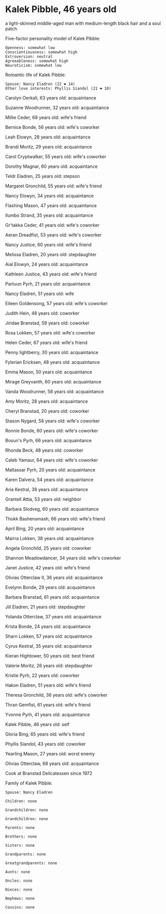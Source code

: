 # Kalek Pibble, 46 years old
a light-skinned middle-aged man with medium-length black hair and a soul patch

Five-factor personality model of Kalek Pibble:

	Openness: somewhat low
	Conscientiousness: somewhat high
	Extroversion: neutral
	Agreeableness: somewhat high
	Neuroticism: somewhat low


Romantic life of Kalek Pibble:

	Spouse: Nancy Eladren (22 ❤ 14)
	Other love interests: Phyllis Siandol (21 ❤ 10)

Carolyn Oerkali, 63 years old: acquaintance

Suzanne Woodrunner, 32 years old: acquaintance

Millie Ceder, 68 years old: wife's friend

Bernice Bonde, 56 years old: wife's coworker

Leah Elowyn, 28 years old: acquaintance

Brandi Moritz, 29 years old: acquaintance

Carol Cryptwalker, 55 years old: wife's coworker

Dorothy Magnar, 60 years old: acquaintance

Teldr Eladren, 25 years old: stepson

Margaret Gronchild, 55 years old: wife's friend

Nancy Elowyn, 34 years old: acquaintance

Flashing Mason, 47 years old: acquaintance

Ilumbo Strand, 35 years old: acquaintance

Gr'takka Ceder, 41 years old: wife's coworker

Aeran Dreadfist, 53 years old: wife's coworker

Nancy Justice, 60 years old: wife's friend

Melissa Eladren, 20 years old: stepdaughter

Aial Elowyn, 24 years old: acquaintance

Kathleen Justice, 43 years old: wife's friend

Partuun Pyrh, 21 years old: acquaintance

Nancy Eladren, 51 years old: wife

Eileen Goldensong, 57 years old: wife's coworker

Judith Hein, 48 years old: coworker

Jiridae Branstad, 59 years old: coworker

Rosa Lokken, 57 years old: wife's coworker

Helen Ceder, 67 years old: wife's friend

Penny lightberry, 30 years old: acquaintance

Fylerian Ericksen, 48 years old: acquaintance

Emma Mason, 50 years old: acquaintance

Mirage Greyvanth, 60 years old: acquaintance

Vanda Woodrunner, 58 years old: acquaintance

Amy Moritz, 28 years old: acquaintance

Cheryl Branstad, 20 years old: coworker

Stason Nygard, 58 years old: wife's coworker

Ronnie Bonde, 60 years old: wife's coworker

Bosun's Pyrh, 66 years old: acquaintance

Rhonda Beck, 48 years old: coworker

Caleb Yamaur, 64 years old: wife's coworker

Maltassar Pyrh, 20 years old: acquaintance

Karen Dalvera, 54 years old: acquaintance

Aria Kestral, 38 years old: acquaintance

Grantell Attia, 53 years old: neighbor

Barbara Slodveg, 60 years old: acquaintance

Thokk Bashensmash, 66 years old: wife's friend

April Bing, 20 years old: acquaintance

Mairra Lokken, 38 years old: acquaintance

Angela Gronchild, 25 years old: coworker

Shannon Meadowdancer, 34 years old: wife's coworker

Janet Justice, 42 years old: wife's friend

Olivias Otterclaw II, 36 years old: acquaintance

Evelynn Bonde, 29 years old: acquaintance

Barbara Branstad, 61 years old: acquaintance

Jill Eladren, 21 years old: stepdaughter

Yolanda Otterclaw, 37 years old: acquaintance

Krista Bonde, 24 years old: acquaintance

Sharn Lokken, 57 years old: acquaintance

Cyrus Kestral, 35 years old: acquaintance

Kieran Hightower, 50 years old: best friend

Valerie Moritz, 26 years old: stepdaughter

Kristie Pyrh, 22 years old: coworker

Hakon Eladren, 51 years old: wife's friend

Theresa Gronchild, 36 years old: wife's coworker

Thran Gemfist, 61 years old: wife's friend

Yvonne Pyrh, 41 years old: acquaintance

Kalek Pibble, 46 years old: self

Gloria Bing, 65 years old: wife's friend

Phyllis Siandol, 43 years old: coworker

Yearling Mason, 27 years old: worst enemy

Olivias Otterclaw, 68 years old: acquaintance

Cook at Branstad Delicatessen since 1972


Family of Kalek Pibble:

	Spouse: Nancy Eladren

	Children: none

	Grandchildren: none

	Grandchildren: none

	Parents: none

	Brothers: none

	Sisters: none

	Grandparents: none

	Greatgrandparents: none

	Aunts: none

	Uncles: none

	Nieces: none

	Nephews: none

	Cousins: none

